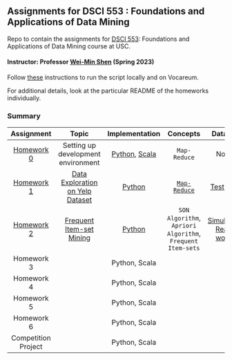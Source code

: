 ## Assignments for DSCI 553 : Foundations and Applications of Data Mining ##
Repo to contain the assignments for [DSCI 553](https://web-app.usc.edu/soc/syllabus/20223/32440.pdf): Foundations and Applications of Data Mining course at USC.

#### Instructor: Professor [Wei-Min Shen](https://viterbi-web.usc.edu/~wmshen/) (Spring 2023)

Follow [these](homework-assignment-0/README.md) instructions to run the script locally and on Vocareum.

For additional details, look at the particular README of the homeworks individually.

### Summary ###

|             Assignment              |                                            Topic                                             |                                                     Implementation                                                      |                                     Concepts                                      |                                                                                         Dataset                                                                                         |
|:-----------------------------------:|:--------------------------------------------------------------------------------------------:|:-----------------------------------------------------------------------------------------------------------------------:|:---------------------------------------------------------------------------------:|:---------------------------------------------------------------------------------------------------------------------------------------------------------------------------------------:|
| [Homework 0](homework-assignment-0) |                           Setting up development <br/> environment                           | [Python](homework-assignment-0/word_count.py), [Scala](homework-assignment-0/scala-hw-0/src/main/scala/WordCount.scala) |                                 ```Map-Reduce```                                  |                                                                                          None                                                                                           | 
| [Homework 1](homework-assignment-1) | [Data Exploration<br/>on Yelp Dataset](homework-assignment-1/Homework%201%20Description.pdf) |                                         [Python](homework-assignment-1/python)                                          |            [```Map-Reduce```](https://en.wikipedia.org/wiki/MapReduce)            |                           [Test](https://drive.google.com/drive/folders/1JlRztnGk5LLD8xYvj6Dp5RgG45YGUNuD?usp=sharing), [Full](https://www.yelp.com/dataset)                            |
| [Homework 2](homework-assignment-2) |    [Frequent Item-set <br/>Mining](homework-assignment-2/Homework%202%20Description.pdf)     |                                         [Python](homework-assignment-2/python)                                          | ```SON Algorithm```, <br/>```Apriori Algorithm```, <br/> ```Frequent Item-sets``` | [Simulated](https://drive.google.com/drive/folders/1Nqp66TJnE-6aJRBfSJITqta_JZJ7HmE0?usp=sharing), [Real-world](https://www.kaggle.com/datasets/chiranjivdas09/ta-feng-grocery-dataset) |
|             Homework 3              |                                                                                              |                                                      Python, Scala                                                      |                                                                                   |                                                                                                                                                                                         |
|             Homework 4              |                                                                                              |                                                      Python, Scala                                                      |                                                                                   |                                                                                                                                                                                         |
|             Homework 5              |                                                                                              |                                                      Python, Scala                                                      |                                                                                   |                                                                                                                                                                                         |
|             Homework 6              |                                                                                              |                                                      Python, Scala                                                      |                                                                                   |                                                                                                                                                                                         |
|         Competition Project         |                                                                                              |                                                      Python, Scala                                                      |                                                                                   |                                                                                                                                                                                         |


